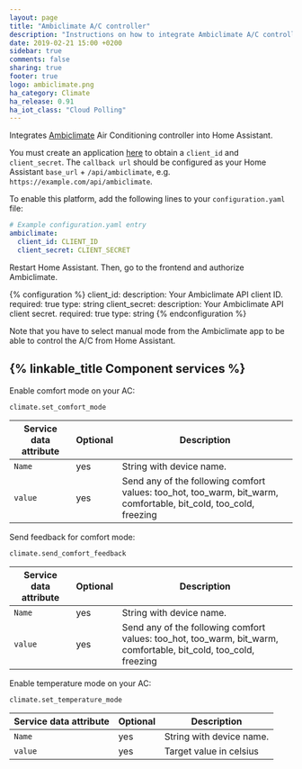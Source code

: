 ```yaml
---
layout: page
title: "Ambiclimate A/C controller"
description: "Instructions on how to integrate Ambiclimate A/C controller into Home Assistant."
date: 2019-02-21 15:00 +0200
sidebar: true
comments: false
sharing: true
footer: true
logo: ambiclimate.png
ha_category: Climate
ha_release: 0.91
ha_iot_class: "Cloud Polling"
---
```


Integrates [Ambiclimate](https://Ambiclimate.com) Air Conditioning controller into Home Assistant.


You must create an application [here](https://api.ambiclimate.com/clients) to obtain a `client_id` and `client_secret`.
The `callback url` should be configured as your Home Assistant `base_url` + `/api/ambiclimate`, e.g. `https://example.com/api/ambiclimate`.

To enable this platform, add the following lines to your `configuration.yaml` file:

```yaml
# Example configuration.yaml entry
ambiclimate:
  client_id: CLIENT_ID
  client_secret: CLIENT_SECRET
```

Restart Home Assistant. Then, go to the frontend and authorize Ambiclimate.

{% configuration %}
client_id:
  description: Your Ambiclimate API client ID.
  required: true
  type: string
client_secret:
  description: Your Ambiclimate API client secret.
  required: true
  type: string
{% endconfiguration %}

Note that you have to select manual mode from the Ambiclimate app to be able to control the A/C from Home Assistant.

## {% linkable_title Component services %}

Enable comfort mode on your AC:

`climate.set_comfort_mode`


| Service data attribute | Optional | Description |
| ---------------------- | -------- | ----------- |
| `Name` | yes | String with device name.
| `value` | yes | Send any of the following comfort values: too_hot, too_warm, bit_warm, comfortable, bit_cold, too_cold, freezing


Send feedback for comfort mode:

`climate.send_comfort_feedback`


| Service data attribute | Optional | Description |
| ---------------------- | -------- | ----------- |
| `Name` | yes | String with device name.
| `value` | yes | Send any of the following comfort values: too_hot, too_warm, bit_warm, comfortable, bit_cold, too_cold, freezing



Enable temperature mode on your AC:

`climate.set_temperature_mode`


| Service data attribute | Optional | Description |
| ---------------------- | -------- | ----------- |
| `Name` | yes | String with device name.
| `value` | yes | Target value in celsius
